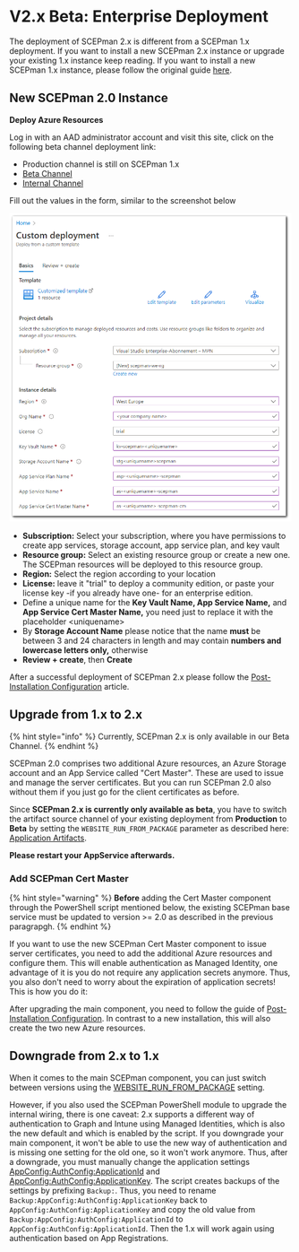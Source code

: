 # V2.x Beta: Enterprise Deployment

The deployment of SCEPman 2.x is different from a SCEPman 1.x deployment. If you want to install a new SCEPman 2.x instance or upgrade your existing 1.x instance keep reading. If you want to install a new SCEPman 1.x instance, please follow the original guide [here](trial-guide.md).

## New SCEPman 2.0 Instance

**Deploy Azure Resources**

Log in with an AAD administrator account and visit this site, click on the following beta channel deployment link:

* Production channel is still on SCEPman 1.x
* [Beta Channel](https://portal.azure.com/#create/Microsoft.Template/uri/https%3A%2F%2Fraw.githubusercontent.com%2Fscepman%2Finstall%2Fmaster%2Fazuredeploy-beta.json)&#x20;
* [Internal Channel](https://portal.azure.com/#create/Microsoft.Template/uri/https%3A%2F%2Fraw.githubusercontent.com%2Fscepman%2Finstall%2Fmaster%2Fazuredeploy-internal.json)

Fill out the values in the form, similar to the screenshot below

![](../.gitbook/assets/SCEPmanV2.0Deployment.png)

* **Subscription:** Select your subscription, where you have permissions to create app services, storage account, app service plan, and key vault
* **Resource group:** Select an existing resource group or create a new one. The SCEPman resources will be deployed to this resource group.
* **Region:** Select the region according to your location
* **License:** leave it "trial" to deploy a community edition, or paste your license key -if you already have one- for an enterprise edition.
* Define a unique name for the **Key Vault Name, App Service Name,** and **App Service Cert Master Name,** you need just to replace it with the placeholder \<uniquename>
* By **Storage Account Name** please notice that the name **must** be between 3 and 24 characters in length and may contain **numbers and lowercase letters only,** otherwise
* **Review + create**, then **Create**

After a successful deployment of SCEPman 2.x please follow the [Post-Installation Configuration](../scepman-configuration/post-installation-config.md) article.

## Upgrade from 1.x to 2.x

{% hint style="info" %}
Currently, SCEPman 2.x is only available in our Beta Channel.
{% endhint %}

SCEPman 2.0 comprises two additional Azure resources, an Azure Storage account and an App Service called "Cert Master". These are used to issue and manage the server certificates. But you can run SCEPman 2.0 also without them if you just go for the client certificates as before.

Since **SCEPman 2.x is currently only available as beta**, you have to switch the artifact source channel of your existing deployment from **Production** to **Beta** by setting the `WEBSITE_RUN_FROM_PACKAGE` parameter as described here: [Application Artifacts](../scepman-configuration/optional/application-artifacts.md).&#x20;

**Please restart your AppService afterwards.**

### Add SCEPman Cert Master

{% hint style="warning" %}
**Before** adding the Cert Master component through the PowerShell script mentioned below, the existing SCEPman base service must be updated to version >= 2.0 as described in the previous paragrapgh.
{% endhint %}

If you want to use the new SCEPman Cert Master component to issue server certificates, you need to add the additional Azure resources and configure them. This will enable authentication as Managed Identity, one advantage of it is you do not require any application secrets anymore. Thus, you also don't need to worry about the expiration of application secrets! This is how you do it:

After upgrading the main component, you need to follow the guide of [Post-Installation Configuration](../scepman-configuration/post-installation-config.md). In contrast to a new installation, this will also create the two new Azure resources.

## Downgrade from 2.x to 1.x

When it comes to the main SCEPman component, you can just switch between versions using the [WEBSITE\_RUN\_FROM\_PACKAGE](../scepman-configuration/optional/application-artifacts.md#change-artifacts) setting.

However, if you also used the SCEPman PowerShell module to upgrade the internal wiring, there is one caveat: 2.x supports a different way of authentication to Graph and Intune using Managed Identities, which is also the new default and which is enabled by the script. If you downgrade your main component, it won't be able to use the new way of authentication and is missing one setting for the old one, so it won't work anymore. Thus, after a downgrade, you must manually change the application settings [AppConfig:AuthConfig:ApplicationId](../scepman-configuration/optional/application-settings/azure-ad.md#appconfig-authconfig-applicationid) and [AppConfig:AuthConfig:ApplicationKey](../scepman-configuration/optional/application-settings/azure-ad.md#appconfig-authconfig-applicationkey). The script creates backups of the settings by prefixing `Backup:`. Thus, you need to rename `Backup:AppConfig:AuthConfig:ApplicationKey` back to `AppConfig:AuthConfig:ApplicationKey` and copy the old value from `Backup:AppConfig:AuthConfig:ApplicationId` to `AppConfig:AuthConfig:ApplicationId`. Then the 1.x will work again using authentication based on App Registrations.
